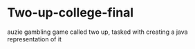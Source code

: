 # Two-up-college-final
auzie gambling game called two up, tasked with creating a java representation of it 
